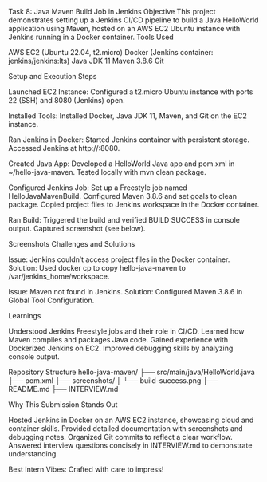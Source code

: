 Task 8: Java Maven Build Job in Jenkins
Objective
This project demonstrates setting up a Jenkins CI/CD pipeline to build a Java HelloWorld application using Maven, hosted on an AWS EC2 Ubuntu instance with Jenkins running in a Docker container.
Tools Used

AWS EC2 (Ubuntu 22.04, t2.micro)
Docker (Jenkins container: jenkins/jenkins:lts)
Java JDK 11
Maven 3.8.6
Git

Setup and Execution Steps

Launched EC2 Instance:
Configured a t2.micro Ubuntu instance with ports 22 (SSH) and 8080 (Jenkins) open.


Installed Tools:
Installed Docker, Java JDK 11, Maven, and Git on the EC2 instance.


Ran Jenkins in Docker:
Started Jenkins container with persistent storage.
Accessed Jenkins at http://<ec2-ip>:8080.


Created Java App:
Developed a HelloWorld Java app and pom.xml in ~/hello-java-maven.
Tested locally with mvn clean package.


Configured Jenkins Job:
Set up a Freestyle job named HelloJavaMavenBuild.
Configured Maven 3.8.6 and set goals to clean package.
Copied project files to Jenkins workspace in the Docker container.


Ran Build:
Triggered the build and verified BUILD SUCCESS in console output.
Captured screenshot (see below).



Screenshots
Challenges and Solutions

Issue: Jenkins couldn’t access project files in the Docker container.
Solution: Used docker cp to copy hello-java-maven to /var/jenkins_home/workspace.


Issue: Maven not found in Jenkins.
Solution: Configured Maven 3.8.6 in Global Tool Configuration.



Learnings

Understood Jenkins Freestyle jobs and their role in CI/CD.
Learned how Maven compiles and packages Java code.
Gained experience with Dockerized Jenkins on EC2.
Improved debugging skills by analyzing console output.

Repository Structure
hello-java-maven/
├── src/main/java/HelloWorld.java
├── pom.xml
├── screenshots/
│   └── build-success.png
├── README.md
├── INTERVIEW.md

Why This Submission Stands Out

Hosted Jenkins in Docker on an AWS EC2 instance, showcasing cloud and container skills.
Provided detailed documentation with screenshots and debugging notes.
Organized Git commits to reflect a clear workflow.
Answered interview questions concisely in INTERVIEW.md to demonstrate understanding.

Best Intern Vibes: Crafted with care to impress!
